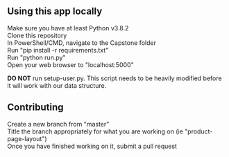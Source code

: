 ## Using this app locally

Make sure you have at least Python v3.8.2<br />
Clone this repository<br />
In PowerShell/CMD, navigate to the Capstone folder<br />
Run "pip install -r requirements.txt"<br />
Run "python run.py"<br />
Open your web browser to "localhost:5000"<br />


**DO NOT** run setup-user.py. This script needs to be heavily modified before it will work with our data structure.

## Contributing
 
 Create a new branch from "master"<br />
 Title the branch appropriately for what you are working on (ie "product-page-layout")<br />
 Once you have finished working on it, submit a pull request<br />
 
